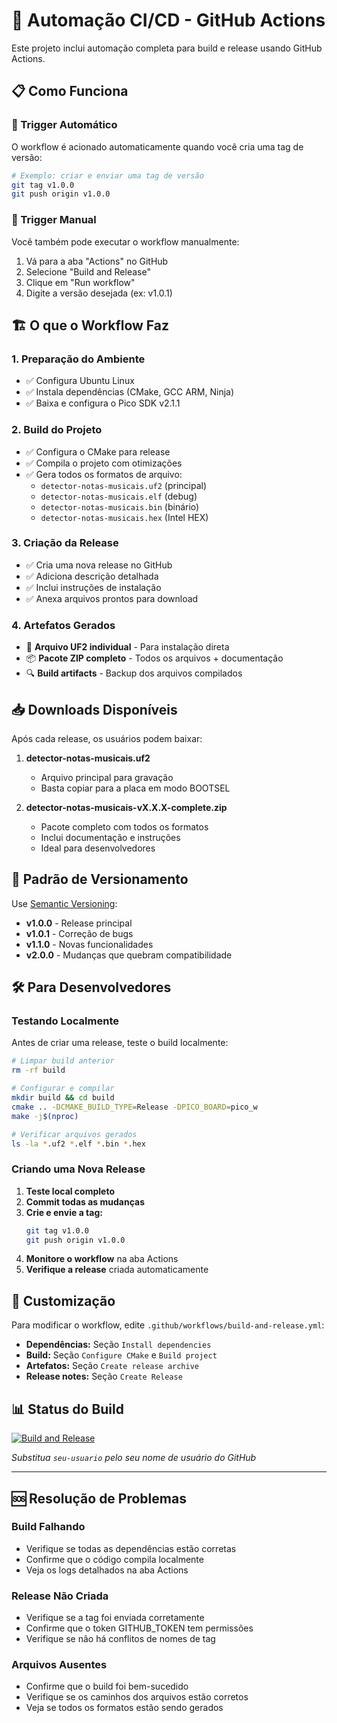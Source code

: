 # 🚀 Automação CI/CD - GitHub Actions

Este projeto inclui automação completa para build e release usando GitHub Actions.

## 📋 Como Funciona

### 🔄 Trigger Automático
O workflow é acionado automaticamente quando você cria uma tag de versão:

```bash
# Exemplo: criar e enviar uma tag de versão
git tag v1.0.0
git push origin v1.0.0
```

### 🎯 Trigger Manual
Você também pode executar o workflow manualmente:

1. Vá para a aba "Actions" no GitHub
2. Selecione "Build and Release"
3. Clique em "Run workflow"
4. Digite a versão desejada (ex: v1.0.1)

## 🏗️ O que o Workflow Faz

### 1. **Preparação do Ambiente**
- ✅ Configura Ubuntu Linux
- ✅ Instala dependências (CMake, GCC ARM, Ninja)
- ✅ Baixa e configura o Pico SDK v2.1.1

### 2. **Build do Projeto**
- ✅ Configura o CMake para release
- ✅ Compila o projeto com otimizações
- ✅ Gera todos os formatos de arquivo:
  - `detector-notas-musicais.uf2` (principal)
  - `detector-notas-musicais.elf` (debug)
  - `detector-notas-musicais.bin` (binário)
  - `detector-notas-musicais.hex` (Intel HEX)

### 3. **Criação da Release**
- ✅ Cria uma nova release no GitHub
- ✅ Adiciona descrição detalhada
- ✅ Inclui instruções de instalação
- ✅ Anexa arquivos prontos para download

### 4. **Artefatos Gerados**
- 📁 **Arquivo UF2 individual** - Para instalação direta
- 📦 **Pacote ZIP completo** - Todos os arquivos + documentação
- 🔍 **Build artifacts** - Backup dos arquivos compilados

## 📥 Downloads Disponíveis

Após cada release, os usuários podem baixar:

1. **detector-notas-musicais.uf2** 
   - Arquivo principal para gravação
   - Basta copiar para a placa em modo BOOTSEL

2. **detector-notas-musicais-vX.X.X-complete.zip**
   - Pacote completo com todos os formatos
   - Inclui documentação e instruções
   - Ideal para desenvolvedores

## 🎯 Padrão de Versionamento

Use [Semantic Versioning](https://semver.org/lang/pt-BR/):

- **v1.0.0** - Release principal
- **v1.0.1** - Correção de bugs
- **v1.1.0** - Novas funcionalidades
- **v2.0.0** - Mudanças que quebram compatibilidade

## 🛠️ Para Desenvolvedores

### Testando Localmente

Antes de criar uma release, teste o build localmente:

```bash
# Limpar build anterior
rm -rf build

# Configurar e compilar
mkdir build && cd build
cmake .. -DCMAKE_BUILD_TYPE=Release -DPICO_BOARD=pico_w
make -j$(nproc)

# Verificar arquivos gerados
ls -la *.uf2 *.elf *.bin *.hex
```

### Criando uma Nova Release

1. **Teste local completo**
2. **Commit todas as mudanças**
3. **Crie e envie a tag:**
   ```bash
   git tag v1.0.0
   git push origin v1.0.0
   ```
4. **Monitore o workflow** na aba Actions
5. **Verifique a release** criada automaticamente

## 🔧 Customização

Para modificar o workflow, edite `.github/workflows/build-and-release.yml`:

- **Dependências:** Seção `Install dependencies`
- **Build:** Seção `Configure CMake` e `Build project`
- **Artefatos:** Seção `Create release archive`
- **Release notes:** Seção `Create Release`

## 📊 Status do Build

[![Build and Release](https://github.com/seu-usuario/detector-notas-musicais/actions/workflows/build-and-release.yml/badge.svg)](https://github.com/seu-usuario/detector-notas-musicais/actions/workflows/build-and-release.yml)

*Substitua `seu-usuario` pelo seu nome de usuário do GitHub*

---

## 🆘 Resolução de Problemas

### Build Falhando
- Verifique se todas as dependências estão corretas
- Confirme que o código compila localmente
- Veja os logs detalhados na aba Actions

### Release Não Criada
- Verifique se a tag foi enviada corretamente
- Confirme que o token GITHUB_TOKEN tem permissões
- Verifique se não há conflitos de nomes de tag

### Arquivos Ausentes
- Confirme que o build foi bem-sucedido
- Verifique se os caminhos dos arquivos estão corretos
- Veja se todos os formatos estão sendo gerados

